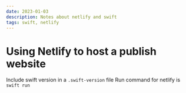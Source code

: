 ```yaml
---
date: 2023-01-03
description: Notes about netlify and swift
tags: swift, netlify
---
```


# Using Netlify to host a publish website

Include swift version in a `.swift-version` file
Run command for netlify is `swift run`